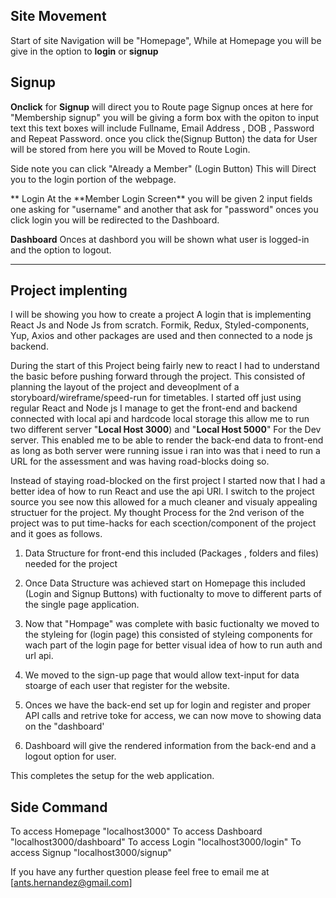## Site Movement

Start of site Navigation will be "Homepage", While at Homepage you will be give in the option to **login** or **signup**

## Signup

**Onclick** for **Signup** will direct you to Route page Signup onces at here for "Membership signup" you will be giving a form box with the opiton to input text this text boxes will include Fullname, Email Address , DOB , Password and Repeat Password.
once you click the(Signup Button) the data for User will be stored from here you will be Moved to Route Login.

Side note you can click "Already a Member" (Login Button) This will Direct you to the login portion of the webpage.

** Login
At the **Member Login Screen\*\* you will be given 2 input fields one asking for "username" and another that ask for "password"
onces you click login you will be redirected to the Dashboard.

**Dashboard**
Onces at dashbord you will be shown what user is logged-in and the option to logout.

---

## Project implenting

I will be showing you how to create a project A login that is implementing React Js and Node Js from scratch. Formik, Redux, Styled-components, Yup, Axios and other packages are used and then connected to a node js backend.

During the start of this Project being fairly new to react I had to understand the basic before pushing forward through the project.
This consisted of planning the layout of the project and deveoplment of a storyboard/wireframe/speed-run for timetables.
I started off just using regular React and Node js I manage to get the front-end and backend connected with local api and hardcode local storage this allow me to run two different server "**Local Host 3000**) and "**Local Host 5000**" For the Dev server. This enabled me to be able to render the back-end data to front-end as long as both server were running issue i ran into was that i need to run a URL for the assessment and was having road-blocks doing so.

Instead of staying road-blocked on the first project I started now that I had a better idea of how to run React and use the api URl.
I switch to the project source you see now this allowed for a much cleaner and visualy appealing structuer for the project.
My thought Process for the 2nd verison of the project was to put time-hacks for each scection/component of the project and it goes as follows.

1.  Data Structure for front-end this included (Packages , folders and files) needed for the project

2.  Once Data Structure was achieved start on Homepage this included (Login and Signup Buttons) with fuctionalty to move to different parts of the single page application.

3.  Now that "Hompage" was complete with basic fuctionalty we moved to the styleing for (login page) this consisted of styleing components for wach part of the login page for better visual idea of how to run auth and url api.

4.  We moved to the sign-up page that would allow text-input for data stoarge of each user that register for the website.

5.  Onces we have the back-end set up for login and register and proper API calls and retrive toke for access, we can now move to showing data on the "dashboard'

6.  Dashboard will give the rendered information from the back-end and a logout option for user.

This completes the setup for the web application.

## Side Command

To access Homepage "localhost3000"
To access Dashboard "localhost3000/dashboard"
To access Login "localhost3000/login"
To access Signup "localhost3000/signup"

If you have any further question please feel free to email me at [ants.hernandez@gmail.com]
